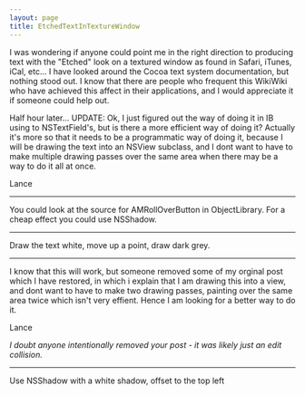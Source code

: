 ```yaml
---
layout: page
title: EtchedTextInTextureWindow
---
```





I was wondering if anyone could point me in the right direction to producing text with the "Etched" look on a textured window as found in Safari, iTunes, iCal, etc... I have looked around the Cocoa text system documentation, but nothing stood out. I know that there are people who frequent this WikiWiki who have achieved this affect in their applications, and I would appreciate it if someone could help out.


Half hour later... UPDATE: Ok, I just figured out the way of doing it in IB using to NSTextField's, but is there a more efficient way of doing it? Actually it's more so that it needs to be a programmatic way of doing it, because I will be drawing the text into an NSView subclass, and I dont want to have to make multiple drawing passes over the same area when there may be a way to do it all at once. 

Lance

----

You could look at the source for AMRollOverButton in ObjectLibrary. For a cheap effect you could use NSShadow.

----

Draw the text white, move up a point, draw dark grey.

----

I know that this will work, but someone removed some of my orginal post which I have restored,  in which i explain that I am drawing this into a view, and dont want to have to make two drawing passes, painting over the same area twice which isn't very effient. Hence I am looking for a better way to do it.

Lance

*I doubt anyone intentionally removed your post - it was likely just an edit collision.*

----

Use NSShadow with a white shadow, offset to the top left

